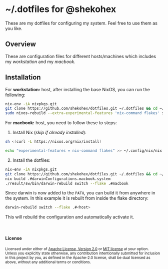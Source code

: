 # ~/.dotfiles for @shekohex

These are my dotfiles for configuring my system. Feel free to use them as you like.

## Overview

These are configuration files for different hosts/machines which includes my _workstation_ and my _macbook_.

## Installation

For **workstation:** host, after installing the base NixOS, you can run the following:

```bash
nix-env -iA nixpkgs.git
git clone https://github.com/shekohex/dotfiles.git ~/.dotfiles && cd ~/.dotfiles
sudo nixos-rebuild --extra-experimental-features 'nix-command flakes' switch --flake .#workstation
```

For **macbook:** host, you need to follow these to steps:

1. Install Nix (_skip if already installed_):
```bash
sh <(curl -L https://nixos.org/nix/install)

echo "experimental-features = nix-command flakes" >> ~/.config/nix/nix.conf
```

2. Install the dotfiles:

```bash
nix-env -iA nixpkgs.git
git clone https://github.com/shekohex/dotfiles.git ~/.dotfiles && cd ~/.dotfiles
nix build .#darwinConfigurations.macbook.system
./result/sw/bin/darwin-rebuild switch --flake .#macbook
```
Since darwin is now added to the `PATH`, you can build it from anywhere in the system. In this example it is rebuilt from inside the flake directory:

```bash
darwin-rebuild switch --flake .#<host>
```

This will rebuild the configuration and automatically activate it.

<br>

#### License

<sup>
Licensed under either of <a href="LICENSE-APACHE">Apache License, Version
2.0</a> or <a href="LICENSE-MIT">MIT license</a> at your option.
</sup>

<br>

<sub>
Unless you explicitly state otherwise, any contribution intentionally submitted
for inclusion in this project by you, as defined in the Apache-2.0 license,
shall be dual licensed as above, without any additional terms or conditions.
</sub>
